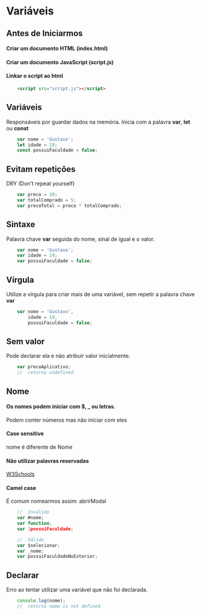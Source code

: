 # Variáveis

## Antes de Iniciarmos

#### Criar um documento HTML (index.html)

#### Criar um documento JavaScript (script.js)

#### Linkar o script ao html
```html
    <script src="script.js"></script>
```

## Variáveis

Responsáveis por guardar dados na memória.
Inicia com a palavra **var**, **let** ou **const**

```js
    var nome = 'Gustavo';
    let idade = 19;
    const possuiFaculdade = false;
```

## Evitam repetições

DRY (Don't repeat yourself)

```js
    var preco = 20;
    var totalComprado = 5;
    var precoTotal = preco * totalComprado;
```

## Sintaxe

Palavra chave **var** seguida do nome, sinal de igual e o valor.

```js
    var nome = 'Gustavo';
    var idade = 19;
    var possuiFaculdade = false;
```

## Vírgula

Utilize a vírgula para criar mais de uma variável, sem repetir a
palavra chave **var**

```js
    var nome = 'Gustavo',
        idade = 19,
        possuiFaculdade = false;
```

## Sem valor

Pode declarar ela e não atribuir valor inicialmente.

```js
    var precoAplicativo;
    //  retorna undefined
```

## Nome

#### Os nomes podem iniciar com $, _ ou letras.
Podem conter números mas não iniciar com eles

#### Case sensitive
nome é diferente de Nome

#### Não utilizar palavras reservadas
[W3Schools](https://www.w3schools.com/js/js_reserved.asp)

#### Camel case
É comum nomearmos assim: abrirModal

```js
    //  Inválido
    var #nome;
    var function;
    var 1possuiFaculdade;

    //  Válido
    var $selecionar;
    var _nome;
    var possuiFaculdadeNoExterior;
```

## Declarar

Erro ao tentar utilizar uma variável que não foi declarada.

```js
    console.log(nome);
    //  retorna nome is not defined
```